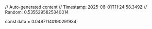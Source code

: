 // Auto-generated content
// Timestamp: 2025-06-01T11:24:58.349Z
// Random: 0.5355295825340014

const data = 0.04871140190291934;
